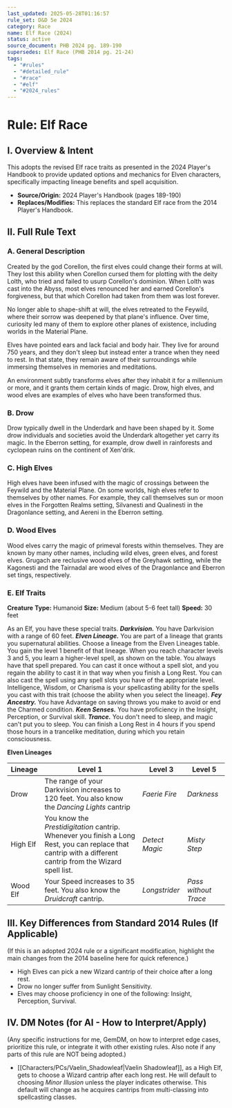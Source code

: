 ```yaml
---
last_updated: 2025-05-28T01:16:57
rule_set: D&D 5e 2024
category: Race
name: Elf Race (2024)
status: active
source_document: PHB 2024 pg. 189-190
supersedes: Elf Race (PHB 2014 pg. 21-24)
tags:
  - "#rules"
  - "#detailed_rule"
  - "#race"
  - "#elf"
  - "#2024_rules"
---
```

# Rule: Elf Race

## I. Overview & Intent
This adopts the revised Elf race traits as presented in the 2024 Player's Handbook to provide updated options and mechanics for Elven characters, specifically impacting lineage benefits and spell acquisition.
* **Source/Origin:** 2024 Player's Handbook (pages 189-190)
* **Replaces/Modifies:** This replaces the standard Elf race from the 2014 Player's Handbook.

## II. Full Rule Text

### A. General Description
Created by the god Corellon, the first elves could change their forms at will. They lost this ability when Corellon cursed them for plotting with the deity Lolth, who tried and failed to usurp Corellon's dominion. When Lolth was cast into the Abyss, most elves renounced her and earned Corellon's forgiveness, but that which Corellon had taken from them was lost forever.

No longer able to shape-shift at will, the elves retreated to the Feywild, where their sorrow was deepened by that plane's influence. Over time, curiosity led many of them to explore other planes of existence, including worlds in the Material Plane.

Elves have pointed ears and lack facial and body hair. They live for around 750 years, and they don't sleep but instead enter a trance when they need to rest. In that state, they remain aware of their surroundings while immersing themselves in memories and meditations.

An environment subtly transforms elves after they inhabit it for a millennium or more, and it grants them certain kinds of magic. Drow, high elves, and wood elves are examples of elves who have been transformed thus.

### B. Drow
Drow typically dwell in the Underdark and have been shaped by it. Some drow individuals and societies avoid the Underdark altogether yet carry its magic. In the Eberron setting, for example, drow dwell in rainforests and cyclopean ruins on the continent of Xen'drik.

### C. High Elves
High elves have been infused with the magic of crossings between the Feywild and the Material Plane. On some worlds, high elves refer to themselves by other names. For example, they call themselves sun or moon elves in the Forgotten Realms setting, Silvanesti and Qualinesti in the Dragonlance setting, and Aereni in the Eberron setting.

### D. Wood Elves
Wood elves carry the magic of primeval forests within themselves. They are known by many other names, including wild elves, green elves, and forest elves. Grugach are reclusive wood elves of the Greyhawk setting, while the Kagonesti and the Tairnadal are wood elves of the Dragonlance and Eberron set tings, respectively.

### E. Elf Traits

**Creature** **Type:** Humanoid
**Size:** Medium (about 5-6 feet tall)
**Speed:** 30 feet

As an Elf, you have these special traits.
**_Darkvision._** You have Darkvision with a range of 60 feet.
**_Elven Lineage._** You are part of a lineage that grants you supernatural abilities. Choose a lineage from the Elven Lineages table. You gain the level 1 benefit of that lineage. When you reach character levels 3 and 5, you learn a higher-level spell, as shown on the table. You always have that spell prepared. You can cast it once without a spell slot, and you regain the ability to cast it in that way when you finish a Long Rest. You can also cast the spell using any spell slots you have of the appropriate level. Intelligence, Wisdom, or Charisma is your spellcasting ability for the spells you cast with this trait (choose the ability when you select the lineage).
**_Fey Ancestry._** You have Advantage on saving throws you make to avoid or end the Charmed condition.
**_Keen Senses._** You have proficiency in the Insight, Perception, or Survival skill.
**_Trance._** You don't need to sleep, and magic can't put you to sleep. You can finish a Long Rest in 4 hours if you spend those hours in a trancelike meditation, during which you retain consciousness.

**Elven Lineages**

| Lineage | Level 1 | Level 3 | Level 5 |
|---|---|---|---|
| Drow | The range of your Darkvision increases to 120 feet. You also know the _Dancing Lights_ cantrip | _Faerie Fire_ | _Darkness_ |
| High Elf | You know the _Prestidigitation_ cantrip. Whenever you finish a Long Rest, you can replace that cantrip with a different cantrip from the Wizard spell list. | _Detect Magic_ | _Misty Step_ |
| Wood Elf | Your Speed increases to 35 feet. You also know the _Druidcraft_ cantrip. | _Longstrider_ | _Pass without Trace_ |

## III. Key Differences from Standard 2014 Rules (If Applicable)
(If this is an adopted 2024 rule or a significant modification, highlight the main changes from the 2014 baseline here for quick reference.)
* High Elves can pick a new Wizard cantrip of their choice after a long rest.
* Drow no longer suffer from Sunlight Sensitivity.
* Elves may choose proficiency in one of the following: Insight, Perception, Survival.

## IV. DM Notes (for AI - How to Interpret/Apply)
(Any specific instructions for me, GemDM, on how to interpret edge cases, prioritize this rule, or integrate it with other existing rules. Also note if any parts of this rule are NOT being adopted.)
* [[Characters/PCs/Vaelin_Shadowleaf|Vaelin Shadowleaf]], as a High Elf, gets to choose a Wizard cantrip after each long rest. He will default to choosing _Minor Illusion_ unless the player indicates otherwise. This default will change as he acquires cantrips from multi-classing into spellcasting classes.